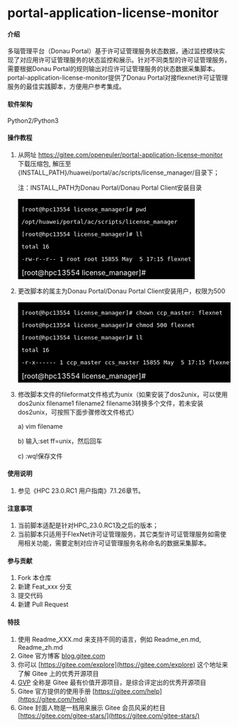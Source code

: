 # portal-application-license-monitor

#### 介绍
多瑙管理平台（Donau Portal）基于许可证管理服务状态数据，通过监控模块实现了对应用许可证管理服务的状态监控和展示。针对不同类型的许可证管理服务，需要根据Donau Portal的规则输出对应许可证管理服务的状态数据采集脚本。
portal-application-license-monitor提供了Donau Portal对接flexnet许可证管理服务的最佳实践脚本，方便用户参考集成。

#### 软件架构
Python2/Python3


#### 操作教程

1. 从网址 https://gitee.com/openeuler/portal-application-license-monitor 下载压缩包, 解压至{INSTALL_PATH}/huawei/portal/ac/scripts/license_manager/目录下；

   注：INSTALL_PATH为Donau Portal/Donau Portal Client安装目录

   <table> <tr> <td style='color:#fff;background:black'><pre>[root@hpc13554 license_manager]# pwd</pre>
   <pre>/opt/huawei/portal/ac/scripts/license_manager</pre>
   <pre>[root@hpc13554 license_manager]# ll</pre>
   <pre>total 16</pre>
   <pre>-rw-r--r-- 1 root root 15855 May  5 17:15 flexnet</pre>
   [root@hpc13554 license_manager]# </td> </tr> </table>

2. 更改脚本的属主为Donau Portal/Donau Portal Client安装用户，权限为500

   <table> <tr> <td style='color:#fff;background:black'><pre>[root@hpc13554 license_manager]# chown ccp_master: flexnet</pre>
   <pre>[root@hpc13554 license_manager]# chmod 500 flexnet</pre>
   <pre>[root@hpc13554 license_manager]# ll</pre>
   <pre>total 16</pre>
   <pre>-r-x------ 1 ccp_master ccs_master 15855 May  5 17:15 flexnet</pre>
   [root@hpc13554 license_manager]# </td> </tr> </table>

3. 修改脚本文件的fileformat文件格式为unix（如果安装了dos2unix，可以使用dos2unix filename1 filename2 filename3转换多个文件，若未安装dos2unix，可按照下面步骤修改文件格式）

   a) vim filename

   b) 输入:set ff=unix，然后回车

   c) :wq!保存文件

#### 使用说明

1.  参见《HPC 23.0.RC1 用户指南》7.1.26章节。

#### 注意事项

1. 当前脚本适配是针对HPC_23.0.RC1及之后的版本；
2. 当前脚本只适用于FlexNet许可证管理服务，其它类型许可证管理服务如需使用相关功能，需要定制对应许可证管理服务名称命名的数据采集脚本。

#### 参与贡献

1.  Fork 本仓库
2.  新建 Feat_xxx 分支
3.  提交代码
4.  新建 Pull Request


#### 特技

1.  使用 Readme\_XXX.md 来支持不同的语言，例如 Readme\_en.md, Readme\_zh.md
2.  Gitee 官方博客 [blog.gitee.com](https://blog.gitee.com)
3.  你可以 [https://gitee.com/explore](https://gitee.com/explore) 这个地址来了解 Gitee 上的优秀开源项目
4.  [GVP](https://gitee.com/gvp) 全称是 Gitee 最有价值开源项目，是综合评定出的优秀开源项目
5.  Gitee 官方提供的使用手册 [https://gitee.com/help](https://gitee.com/help)
6.  Gitee 封面人物是一档用来展示 Gitee 会员风采的栏目 [https://gitee.com/gitee-stars/](https://gitee.com/gitee-stars/)

